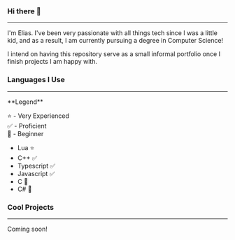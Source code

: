 ### Hi there 👋

<hr>

I'm Elias. I've been very passionate with all things tech since I was a little kid, and as a result, I am currently pursuing a degree in Computer Science!

I intend on having this repository serve as a small informal portfolio once I finish projects I am happy with.


### Languages I Use
<hr>
**Legend**

⭐ - Very Experienced
<br>
✅ - Proficient
<br>
🔴 - Beginner

- Lua ⭐
- C++ ✅
- Typescript ✅
- Javascript ✅
- C 🔴
- C# 🔴

### Cool Projects
<hr>

Coming soon!
